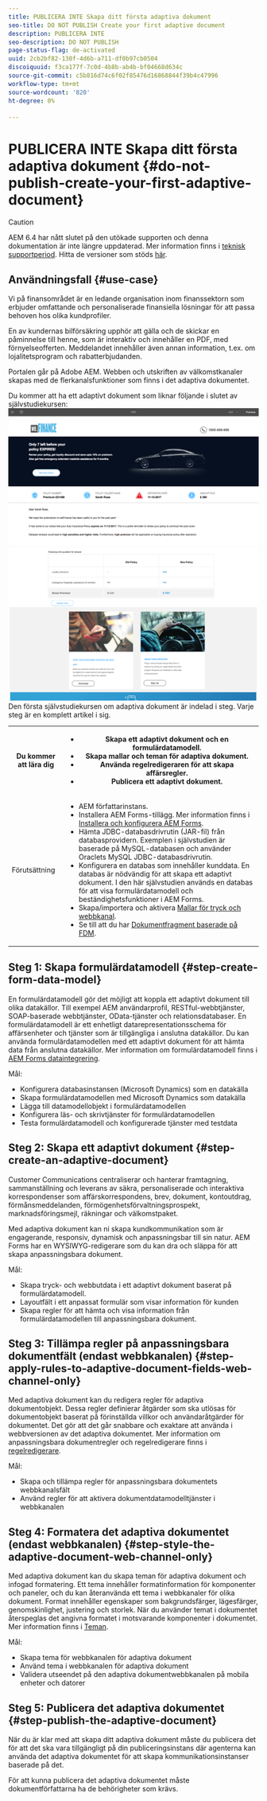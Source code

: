 ```yaml
---
title: PUBLICERA INTE Skapa ditt första adaptiva dokument
seo-title: DO NOT PUBLISH Create your first adaptive document
description: PUBLICERA INTE
seo-description: DO NOT PUBLISH
page-status-flag: de-activated
uuid: 2cb2bf82-130f-4d6b-a711-df0b97cb0504
discoiquuid: f3ca177f-7c0d-4b8b-ab4b-bf04668d634c
source-git-commit: c5b816d74c6f02f85476d16868844f39b4c47996
workflow-type: tm+mt
source-wordcount: '820'
ht-degree: 0%

---
```



# PUBLICERA INTE Skapa ditt första adaptiva dokument {#do-not-publish-create-your-first-adaptive-document}

>[!CAUTION]
>
>AEM 6.4 har nått slutet på den utökade supporten och denna dokumentation är inte längre uppdaterad. Mer information finns i [teknisk supportperiod](https://helpx.adobe.com/support/programs/eol-matrix.html). Hitta de versioner som stöds [här](https://experienceleague.adobe.com/docs/).

## Användningsfall {#use-case}

Vi på finansområdet är en ledande organisation inom finanssektorn som erbjuder omfattande och personaliserade finansiella lösningar för att passa behoven hos olika kundprofiler.

En av kundernas bilförsäkring upphör att gälla och de skickar en påminnelse till henne, som är interaktiv och innehåller en PDF, med förnyelseofferten. Meddelandet innehåller även annan information, t.ex. om lojalitetsprogram och rabatterbjudanden.

Portalen går på Adobe AEM. Webben och utskriften av välkomstkanaler skapas med de flerkanalsfunktioner som finns i det adaptiva dokumentet.

Du kommer att ha ett adaptivt dokument som liknar följande i slutet av självstudiekursen:
[ ![ad-1](assets/ad-1.png)](https://blogs.adobe.com/contentcorner/files/2017/07/PAF_Mobile.pdf)    [ ![ad-2](assets/ad-2.png)](https://blogs.adobe.com/contentcorner/files/2017/07/PAF_Desktop.pdf)Den första självstudiekursen om adaptiva dokument är indelad i steg. Varje steg är en komplett artikel i sig.

<table> 
 <tbody>
  <tr>
   <th>Du kommer att lära dig</th> 
   <th>
    <ul> 
     <li>Skapa ett adaptivt dokument och en formulärdatamodell.</li> 
     <li>Skapa mallar och teman för adaptiva dokument.</li> 
     <li>Använda regelredigeraren för att skapa affärsregler.<br /> </li> 
     <li>Publicera ett adaptivt dokument. <br /> </li> 
    </ul> </th> 
  </tr>
  <tr>
   <td>Förutsättning</td> 
   <td>
    <ul> 
     <li>AEM författarinstans. </li> 
     <li>Installera AEM Forms-tillägg. Mer information finns i <a href="/help/forms/using/installing-configuring-aem-forms-osgi.md" target="_blank">Installera och konfigurera AEM Forms</a>.</li> 
     <li>Hämta JDBC-databasdrivrutin (JAR-fil) från databasprovidern. Exemplen i självstudien är baserade på MySQL-databasen och använder Oraclets MySQL JDBC-databasdrivrutin. </li> 
     <li>Konfigurera en databas som innehåller kunddata. En databas är nödvändig för att skapa ett adaptivt dokument. I den här självstudien används en databas för att visa formulärdatamodell och beständighetsfunktioner i AEM Forms. </li> 
     <li>Skapa/importera och aktivera <a href="/help/forms/using/web-channel-print-channel.md">Mallar för tryck och webbkanal</a>.</li> 
     <li>Se till att du har <a href="/help/forms/using/document-fragments.md">Dokumentfragment baserade på FDM</a>.</li> 
    </ul> </td> 
  </tr>
 </tbody>
</table>

## Steg 1: Skapa formulärdatamodell {#step-create-form-data-model}

En formulärdatamodell gör det möjligt att koppla ett adaptivt dokument till olika datakällor. Till exempel AEM användarprofil, RESTful-webbtjänster, SOAP-baserade webbtjänster, OData-tjänster och relationsdatabaser. En formulärdatamodell är ett enhetligt datarepresentationsschema för affärsenheter och tjänster som är tillgängliga i anslutna datakällor. Du kan använda formulärdatamodellen med ett adaptivt dokument för att hämta data från anslutna datakällor. Mer information om formulärdatamodell finns i [AEM Forms dataintegrering](/help/forms/using/data-integration.md).

Mål:

* Konfigurera databasinstansen (Microsoft Dynamics) som en datakälla
* Skapa formulärdatamodellen med Microsoft Dynamics som datakälla
* Lägga till datamodellobjekt i formulärdatamodellen
* Konfigurera läs- och skrivtjänster för formulärdatamodellen
* Testa formulärdatamodell och konfigurerade tjänster med testdata

## Steg 2: Skapa ett adaptivt dokument {#step-create-an-adaptive-document}

Customer Communications centraliserar och hanterar framtagning, sammanställning och leverans av säkra, personaliserade och interaktiva korrespondenser som affärskorrespondens, brev, dokument, kontoutdrag, förmånsmeddelanden, förmögenhetsförvaltningsprospekt, marknadsföringsmejl, räkningar och välkomstpaket.

Med adaptiva dokument kan ni skapa kundkommunikation som är engagerande, responsiv, dynamisk och anpassningsbar till sin natur. AEM Forms har en WYSIWYG-redigerare som du kan dra och släppa för att skapa anpassningsbara dokument.

<!--`For more information about adaptive documents, see [Introduction to authoring adaptive documents](/forms/using/introduction-ad-authoring.md).`-->

Mål:

* Skapa tryck- och webbutdata i ett adaptivt dokument baserat på formulärdatamodell.
* Layoutfält i ett anpassat formulär som visar information för kunden
* Skapa regler för att hämta och visa information från formulärdatamodellen till anpassningsbara dokument.

<!--![see-the-guide-sm](assets/see-the-guide-sm.png)-->

## Steg 3: Tillämpa regler på anpassningsbara dokumentfält (endast webbkanalen) {#step-apply-rules-to-adaptive-document-fields-web-channel-only}

Med adaptiva dokument kan du redigera regler för adaptiva dokumentobjekt. Dessa regler definierar åtgärder som ska utlösas för dokumentobjekt baserat på förinställda villkor och användaråtgärder för dokumentet. Det gör att det går snabbare och exaktare att använda i webbversionen av det adaptiva dokumentet. Mer information om anpassningsbara dokumentregler och regelredigerare finns i [regelredigerare](/help/forms/using/rule-editor.md).

Mål:

* Skapa och tillämpa regler för anpassningsbara dokumentets webbkanalsfält
* Använd regler för att aktivera dokumentdatamodelltjänster i webbkanalen

## Steg 4: Formatera det adaptiva dokumentet (endast webbkanalen) {#step-style-the-adaptive-document-web-channel-only}

Med adaptiva dokument kan du skapa teman för adaptiva dokument och infogad formatering. Ett tema innehåller formatinformation för komponenter och paneler, och du kan återanvända ett tema i webbkanaler för olika dokument. Format innehåller egenskaper som bakgrundsfärger, lägesfärger, genomskinlighet, justering och storlek. När du använder temat i dokumentet återspeglas det angivna formatet i motsvarande komponenter i dokumentet. Mer information finns i [Teman](/help/forms/using/themes.md).

Mål:

* Skapa tema för webbkanalen för adaptiva dokument
* Använd tema i webbkanalen för adaptiva dokument
* Validera utseendet på den adaptiva dokumentwebbkanalen på mobila enheter och datorer

## Steg 5: Publicera det adaptiva dokumentet {#step-publish-the-adaptive-document}

När du är klar med att skapa ditt adaptiva dokument måste du publicera det för att det ska vara tillgängligt på din publiceringsinstans där agenterna kan använda det adaptiva dokumentet för att skapa kommunikationsinstanser baserade på det.

För att kunna publicera det adaptiva dokumentet måste dokumentförfattarna ha de behörigheter som krävs.

